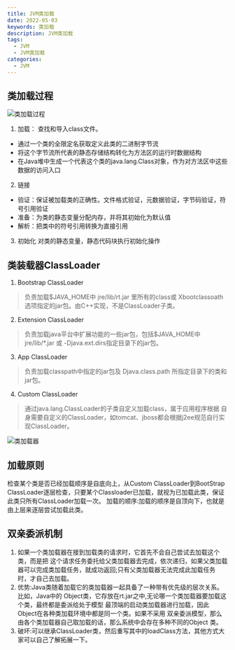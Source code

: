 ```yaml
---
title: JVM类加载
date: 2022-05-03
keywords: 类加载
description: JVM类加载
tags:
  - JVM
  - JVM类加载
categories:
  - JVM
---
```


## 类加载过程

![类加载过程](https://java-run-blog.oss-cn-zhangjiakou.aliyuncs.com/blog/0PoSNF.png)

1. 加载： 查找和导入class文件。
- 通过一个类的全限定名获取定义此类的二进制字节流
- 将这个字节流所代表的静态存储结构转化为方法区的运行时数据结构 
- 在Java堆中生成一个代表这个类的java.lang.Class对象，作为对方法区中这些数据的访问入口
2. 链接
- 验证：保证被加载类的正确性。文件格式验证，元数据验证，字节码验证，符号引用验证
- 准备：为类的静态变量分配内存，并将其初始化为默认值
- 解析：把类中的符号引用转换为直接引用
3. 初始化
对类的静态变量，静态代码块执行初始化操作


## 类装载器ClassLoader

1. Bootstrap ClassLoader 
> 负责加载$JAVA_HOME中 jre/lib/rt.jar 里所有的class或 Xbootclassoath选项指定的jar包。由C++实现，不是ClassLoader子类。
2. Extension ClassLoader
> 负责加载java平台中扩展功能的一些jar包，包括$JAVA_HOME中 jre/lib/\*.jar 或 -Djava.ext.dirs指定目录下的jar包。
3. App ClassLoader 
> 负责加载classpath中指定的jar包及 Djava.class.path 所指定目录下的类和 jar包。
4. Custom ClassLoader
> 通过java.lang.ClassLoader的子类自定义加载class，属于应用程序根据 自身需要自定义的ClassLoader，如tomcat、jboss都会根据j2ee规范自行实现ClassLoader。

![类加载器](http://java-run-blog.oss-cn-zhangjiakou.aliyuncs.com/57e113a4e7084f0bb78d4338efa47825.png)

## 加载原则

检查某个类是否已经加载顺序是自底向上，从Custom ClassLoader到BootStrap ClassLoader逐层检查，只要某个Classloader已加载，就视为已加载此类，保证此类只所有ClassLoader加载一次。 加载的顺序:加载的顺序是自顶向下，也就是由上层来逐层尝试加载此类。

## 双亲委派机制

1. 如果一个类加载器在接到加载类的请求时，它首先不会自己尝试去加载这个类，而是把 这个请求任务委托给父类加载器去完成，依次递归，如果父类加载器可以完成类加载任务，就成功返回;只有父类加载器无法完成此加载任务时，才自己去加载。
2. 优势:Java类随着加载它的类加载器一起具备了一种带有优先级的层次关系。比如，Java中的 Object类，它存放在rt.jar之中,无论哪一个类加载器要加载这个类，最终都是委派给处于模型 最顶端的启动类加载器进行加载，因此Object在各种类加载环境中都是同一个类。如果不采用 双亲委派模型，那么由各个类加载器自己取加载的话，那么系统中会存在多种不同的Object 类。
3. 破坏:可以继承ClassLoader类，然后重写其中的loadClass方法，其他方式大家可以自己了解拓展一下。



